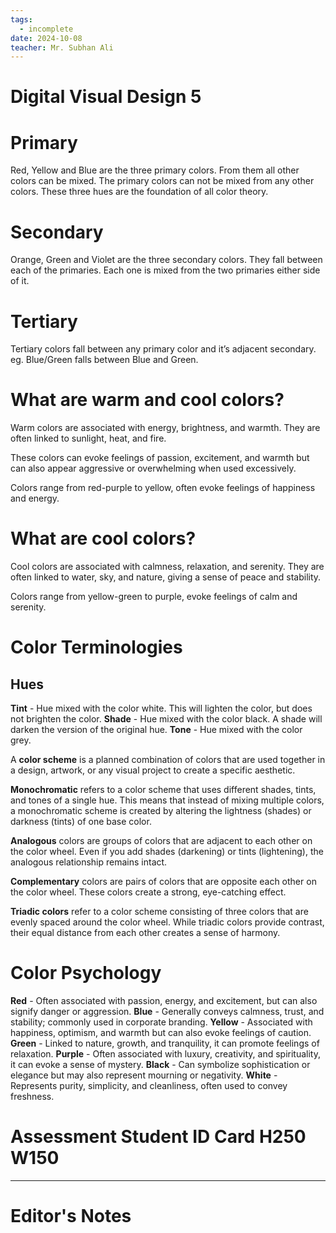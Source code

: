 ```yaml
---
tags:
  - incomplete
date: 2024-10-08
teacher: Mr. Subhan Ali
---
```

# Digital Visual Design 5

# Primary
Red, Yellow and Blue are the three primary colors. From them all other colors can be mixed. The primary colors can not be mixed from any other colors. These three hues are the foundation of all color theory.
# Secondary
Orange, Green and Violet are the three secondary colors. They fall between each of the primaries. Each one is mixed from the two primaries either side of it.
# Tertiary
Tertiary colors fall between any primary color and it’s adjacent secondary. eg. Blue/Green falls between Blue and Green.
# What are warm and cool colors?
Warm colors are associated with energy, brightness, and warmth. They are often linked to sunlight, heat, and fire.

These colors can evoke feelings of passion, excitement, and warmth but can also appear aggressive or overwhelming when used excessively.

Colors range from red-purple to yellow, often evoke feelings of happiness and energy.
# What are cool colors?
Cool colors are associated with calmness, relaxation, and serenity. They are often linked to water, sky, and nature, giving a sense of peace and stability.

Colors range from yellow-green to purple, evoke feelings of calm and serenity.
# Color Terminologies
## Hues
**Tint** - Hue mixed with the color white. This will lighten the color, but does not brighten the color.
**Shade** - Hue mixed with the color black. A shade will darken the version of the original hue.
**Tone** - Hue mixed with the color grey.

A **color scheme** is a planned combination of colors that are used together in a design, artwork, or any visual project to create a specific aesthetic.

**Monochromatic** refers to a color scheme that uses different shades, tints, and tones of a single hue. This means that instead of mixing multiple colors, a monochromatic scheme is created by altering the lightness (shades) or darkness (tints) of one base color.

**Analogous** colors are groups of colors that are adjacent to each other on the color wheel. Even if you add shades (darkening) or tints (lightening), the analogous relationship remains intact.

**Complementary** colors are pairs of colors that are opposite each other on the color wheel. These colors create a strong, eye-catching effect.

**Triadic colors** refer to a color scheme consisting of three colors that are evenly spaced around the color wheel. While triadic colors provide contrast, their equal distance from each other creates a sense of harmony.
# Color Psychology
**Red** - Often associated with passion, energy, and excitement, but can also signify danger or aggression.
**Blue** - Generally conveys calmness, trust, and stability; commonly used in corporate branding.
**Yellow** - Associated with happiness, optimism, and warmth but can also evoke feelings of caution.
**Green** - Linked to nature, growth, and tranquility, it can promote feelings of relaxation.
**Purple** - Often associated with luxury, creativity, and spirituality, it can evoke a sense of mystery.
**Black** - Can symbolize sophistication or elegance but may also represent mourning or negativity.
**White** - Represents purity, simplicity, and cleanliness, often used to convey freshness.
# Assessment Student ID Card H250 W150

----------------------------------------------------------------
# Editor's Notes